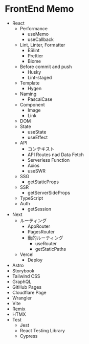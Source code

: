 # FrontEnd Memo

- React
  - Performance
    - useMemo
    - useCallback
  - Lint, Linter, Formatter
    - ESlint
    - Prettier
    - Biome
  - Before commit and push
    - Husky
    - Lint-staged
  - Template
    - Hygen
  - Naming
    - PascalCase
  - Component
    - Image
    - Link
  - DOM
  - State
    - useState
    - useEffect
  - API
    - コンテキスト
    - API Routes nad Data Fetch
    - Serverless Function
    - Axios
    - useSWR
  - SSG
    - getStaticProps
  - SSR
    - getServerSideProps
  - TypeScript
  - Auth
    - getSession
- Next
  - ルーティング
    - AppRouter
    - PagesRouter
    - 動的ルーティング
      - useRouter
      - getStaticPaths
  - Vercel
    - Deploy
- Astro
- Storybook
- Tailwind CSS
- GraphQL
- GitHub Pages
- Cloudflare Page
- Wrangler
- Vite
- Remix
- HTMX
- Test
  - Jest
  - React Testing Library
  - Cypress
